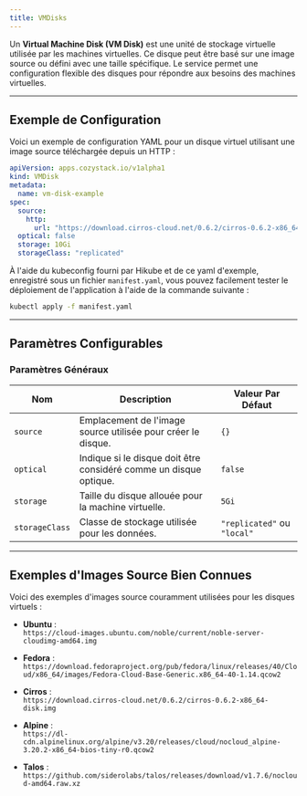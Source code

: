 ```yaml
---
title: VMDisks
---
```


Un **Virtual Machine Disk (VM Disk)** est une unité de stockage virtuelle utilisée par les machines virtuelles. Ce disque peut être basé sur une image source ou défini avec une taille spécifique. Le service permet une configuration flexible des disques pour répondre aux besoins des machines virtuelles.

---

## Exemple de Configuration

Voici un exemple de configuration YAML pour un disque virtuel utilisant une image source téléchargée depuis un HTTP :

```yaml
apiVersion: apps.cozystack.io/v1alpha1
kind: VMDisk
metadata:
  name: vm-disk-example
spec:
  source:
    http:
      url: "https://download.cirros-cloud.net/0.6.2/cirros-0.6.2-x86_64-disk.img"
  optical: false
  storage: 10Gi
  storageClass: "replicated"
```

À l'aide du kubeconfig fourni par Hikube et de ce yaml d'exemple, enregistré sous un fichier `manifest.yaml`, vous pouvez facilement tester le déploiement de l'application à l'aide de la commande suivante :

```sh
kubectl apply -f manifest.yaml
```

---

## Paramètres Configurables

### **Paramètres Généraux**

| **Nom**        | **Description**                                                    | **Valeur Par Défaut** |
|-----------------|--------------------------------------------------------------------|------------------------|
| `source`       | Emplacement de l'image source utilisée pour créer le disque.       | `{}`                  |
| `optical`      | Indique si le disque doit être considéré comme un disque optique.  | `false`               |
| `storage`      | Taille du disque allouée pour la machine virtuelle.                | `5Gi`                 |
| `storageClass` | Classe de stockage utilisée pour les données.                      | `"replicated"` ou `"local"`          |

---

## Exemples d'Images Source Bien Connues

Voici des exemples d'images source couramment utilisées pour les disques virtuels :

- **Ubuntu** :  
  `https://cloud-images.ubuntu.com/noble/current/noble-server-cloudimg-amd64.img`

- **Fedora** :  
  `https://download.fedoraproject.org/pub/fedora/linux/releases/40/Cloud/x86_64/images/Fedora-Cloud-Base-Generic.x86_64-40-1.14.qcow2`

- **Cirros** :  
  `https://download.cirros-cloud.net/0.6.2/cirros-0.6.2-x86_64-disk.img`

- **Alpine** :  
  `https://dl-cdn.alpinelinux.org/alpine/v3.20/releases/cloud/nocloud_alpine-3.20.2-x86_64-bios-tiny-r0.qcow2`

- **Talos** :  
  `https://github.com/siderolabs/talos/releases/download/v1.7.6/nocloud-amd64.raw.xz`
